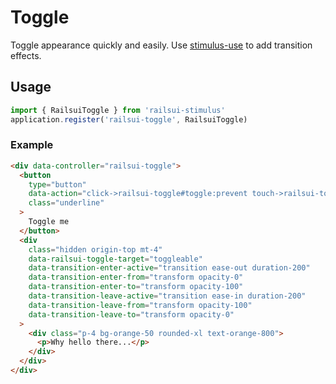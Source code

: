 # Toggle

Toggle appearance quickly and easily. Use [stimulus-use](https://github.com/stimulus-use/stimulus-use) to add transition effects.

## Usage

```javascript
import { RailsuiToggle } from 'railsui-stimulus'
application.register('railsui-toggle', RailsuiToggle)
```

### Example

```html
<div data-controller="railsui-toggle">
  <button
    type="button"
    data-action="click->railsui-toggle#toggle:prevent touch->railsui-toggle#toggle:prevent"
    class="underline"
  >
    Toggle me
  </button>
  <div
    class="hidden origin-top mt-4"
    data-railsui-toggle-target="toggleable"
    data-transition-enter-active="transition ease-out duration-200"
    data-transition-enter-from="transform opacity-0"
    data-transition-enter-to="transform opacity-100"
    data-transition-leave-active="transition ease-in duration-200"
    data-transition-leave-from="transform opacity-100"
    data-transition-leave-to="transform opacity-0"
  >
    <div class="p-4 bg-orange-50 rounded-xl text-orange-800">
      <p>Why hello there...</p>
    </div>
  </div>
</div>
```

